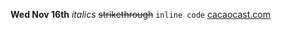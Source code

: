 **Wed Nov 16th**
*italics*
~~strikethrough~~
`inline code`
[cacaocast.com](https://www.cacaocast.com)